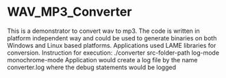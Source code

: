 # WAV_MP3_Converter
This is a demonstrator to convert wav to mp3. The code is written in platform independent way and could be used to generate binaries on both Windows and Linux based platforms. Applications used LAME libraries for conversion.
Instruction for execution:
./converter src-folder-path log-mode monochrome-mode
Application would create a log file by the name converter.log where the debug statements would be logged

